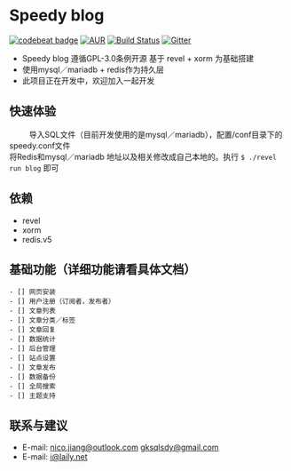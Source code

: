 # Speedy blog

[![codebeat badge](https://codebeat.co/badges/0049b907-72aa-4fc5-8e7e-ee12fd8c4464)](https://codebeat.co/projects/github-com-speedyproject-blog)
[![AUR](https://img.shields.io/aur/license/yaourt.svg)](https://www.gnu.org/licenses/gpl-3.0.html)
[![Build Status](https://travis-ci.org/speedyproject/blog.svg?branch=master)](https://travis-ci.org/speedyproject/blog)
[![Gitter](https://badges.gitter.im/Join%20Chat.svg)](https://gitter.im/speedyblog/Lobby)
  
*	Speedy blog 遵循GPL-3.0条例开源 基于 revel + xorm 为基础搭建
*	使用mysql／mariadb + redis作为持久层
*	此项目正在开发中，欢迎加入一起开发

## 快速体验
  
&#12288;&#12288;导入SQL文件（目前开发使用的是mysql／mariadb），配置/conf目录下的speedy.conf文件 <br/>
将Redis和mysql／mariadb 地址以及相关修改成自己本地的。执行 ``` $ ./revel run blog ``` 即可
  

## 依赖

*	revel
*	xorm
*	redis.v5
  
  
## 基础功能（详细功能请看具体文档）

	- [] 网页安装
	- [] 用户注册（订阅者，发布者）
	- [] 文章列表
	- [] 文章分类／标签
	- [] 文章回复
	- [] 数据统计
	- [] 后台管理
	- [] 站点设置
	- [] 文章发布
	- [] 数据备份
	- [] 全局搜索
	- [] 主题支持
  
## 联系与建议

*	E-mail: nico.jiang@outlook.com gksqlsdy@gmail.com
* E-mail: i@laily.net
  
  
  
  

